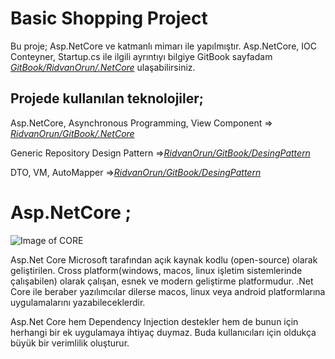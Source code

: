# Basic Shopping Project
Bu proje; Asp.NetCore ve katmanlı mimarı ile yapılmıştır. Asp.NetCore, IOC Conteyner, Startup.cs ile ilgili ayrıntıyı bilgiye GitBook sayfadam [*GitBook/RidvanOrun/.NetCore*](https://ridvanorun.gitbook.io/asp-net-core/)  ulaşabilirsiniz.

## Projede kullanılan teknolojiler;

Asp.NetCore, Asynchronous Programming, View Component => [*RidvanOrun/GitBook/.NetCore*](https://ridvanorun.gitbook.io/asp-net-core/)

Generic Repository Design Pattern =>[*RidvanOrun/GitBook/DesingPattern*](https://ridvanorun.gitbook.io/desing-patterns/)

DTO, VM, AutoMapper =>[*RidvanOrun/GitBook/DesingPattern*](https://ridvanorun.gitbook.io/object-operation/)

# Asp.NetCore ;

![Image of CORE](https://gblobscdn.gitbook.com/assets%2F-MR9wwvmI8SJVJgLR_0N%2F-MRBEwGOYBF7cH7-C3qI%2F-MRBMEg99F6yDnstQVuW%2FStandartvsCore.png?alt=media&token=8a59b987-3601-452a-9311-4c0c04c13b7f)

  Asp.Net Core Microsoft tarafından açık kaynak kodlu (open-source) olarak geliştirilen. Cross platform(windows, macos, linux işletim sistemlerinde çalışabilen) olarak çalışan, esnek ve modern geliştirme platformudur. .Net Core ile beraber yazılımcılar dilerse macos, linux veya android platformlarına uygulamalarını yazabileceklerdir.
  
  Asp.Net Core hem Dependency Injection destekler hem de bunun için herhangi bir ek uygulamaya ihtiyaç duymaz. Buda kullanıcıları için oldukça büyük bir verimlilik oluşturur.
   
   
